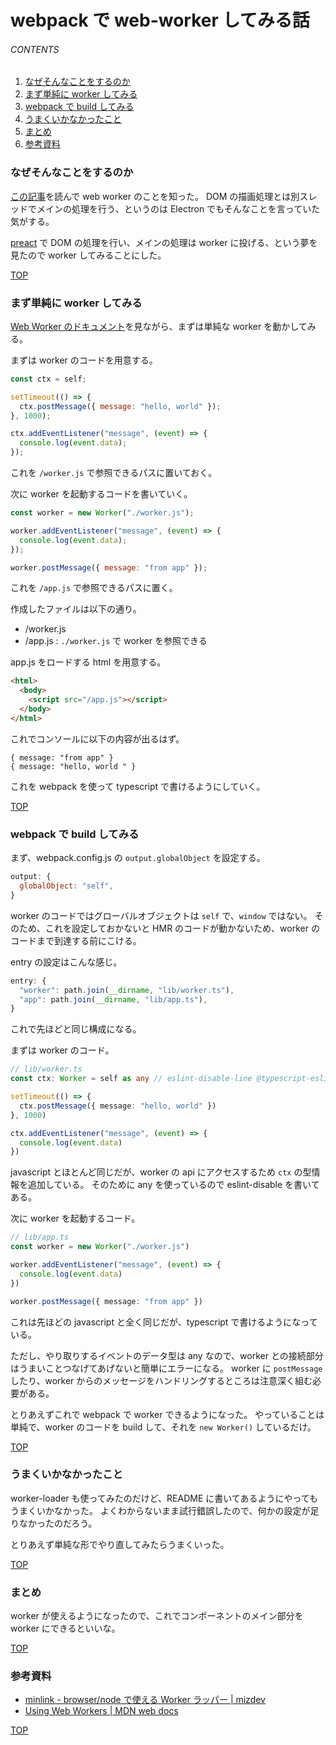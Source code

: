 # webpack で web-worker してみる話
<a id="top"></a>

###### CONTENTS

1. [なぜそんなことをするのか](#purpose)
1. [まず単純に worker してみる](#begin-simple)
1. [webpack で build してみる](#build-webpack)
1. [うまくいかなかったこと](#tried)
1. [まとめ](#postscript)
1. [参考資料](#reference)


<a id="purpose"></a>
### なぜそんなことをするのか

[この記事](https://mizchi.dev/202009061729-minlink-and-minify-tech)を読んで web worker のことを知った。
DOM の描画処理とは別スレッドでメインの処理を行う、というのは Electron でもそんなことを言っていた気がする。

[preact](https://preactjs.com/) で DOM の処理を行い、メインの処理は worker に投げる、という夢を見たので worker してみることにした。


[TOP](#top)
<a id="begin-simple"></a>
### まず単純に worker してみる

[Web Worker のドキュメント](https://developer.mozilla.org/en-US/docs/Web/API/Web_Workers_API/Using_web_workers)を見ながら、まずは単純な worker を動かしてみる。

まずは worker のコードを用意する。

```javascript
const ctx = self;

setTimeout(() => {
  ctx.postMessage({ message: "hello, world" });
}, 1000);

ctx.addEventListener("message", (event) => {
  console.log(event.data);
});
```

これを `/worker.js` で参照できるパスに置いておく。

次に worker を起動するコードを書いていく。

```javascript
const worker = new Worker("./worker.js");

worker.addEventListener("message", (event) => {
  console.log(event.data);
});

worker.postMessage({ message: "from app" });
```

これを `/app.js` で参照できるパスに置く。

作成したファイルは以下の通り。

- /worker.js
- /app.js : `./worker.js` で worker を参照できる

app.js をロードする html を用意する。

```html
<html>
  <body>
    <script src="/app.js"></script>
  </body>
</html>
```

これでコンソールに以下の内容が出るはず。

```text
{ message: "from app" }
{ message: "hello, world " }
```

これを webpack を使って typescript で書けるようにしていく。


[TOP](#top)
<a id="build-webpack"></a>
### webpack で build してみる

まず、webpack.config.js の `output.globalObject` を設定する。

```javascript
output: {
  globalObject: "self",
}
```

worker のコードではグローバルオブジェクトは `self` で、`window` ではない。
そのため、これを設定しておかないと HMR のコードが動かないため、worker のコードまで到達する前にこける。

entry の設定はこんな感じ。

```javascript
entry: {
  "worker": path.join(__dirname, "lib/worker.ts"),
  "app": path.join(__dirname, "lib/app.ts"),
}
```

これで先ほどと同じ構成になる。

まずは worker のコード。

```typescript
// lib/worker.ts
const ctx: Worker = self as any // eslint-disable-line @typescript-eslint/no-explicit-any

setTimeout(() => {
  ctx.postMessage({ message: "hello, world" })
}, 1000)

ctx.addEventListener("message", (event) => {
  console.log(event.data)
})
```

javascript とほとんど同じだが、worker の api にアクセスするため `ctx` の型情報を追加している。
そのために any を使っているので eslint-disable を書いてある。

次に worker を起動するコード。

```typescript
// lib/app.ts
const worker = new Worker("./worker.js")

worker.addEventListener("message", (event) => {
  console.log(event.data)
})

worker.postMessage({ message: "from app" })
```

これは先ほどの javascript と全く同じだが、typescript で書けるようになっている。

ただし、やり取りするイベントのデータ型は any なので、worker との接続部分はうまいことつなげてあげないと簡単にエラーになる。
worker に `postMessage` したり、worker からのメッセージをハンドリングするところは注意深く組む必要がある。

とりあえずこれで webpack で worker できるようになった。
やっていることは単純で、worker のコードを build して、それを `new Worker()` しているだけ。


[TOP](#top)
<a id="tried"></a>
### うまくいかなかったこと

worker-loader も使ってみたのだけど、README に書いてあるようにやってもうまくいかなかった。
よくわからないまま試行錯誤したので、何かの設定が足りなかったのだろう。

とりあえず単純な形でやり直してみたらうまくいった。


[TOP](#top)
<a id="postscript"></a>
### まとめ

worker が使えるようになったので、これでコンポーネントのメイン部分を worker にできるといいな。


[TOP](#top)
<a id="reference"></a>
### 参考資料

- [minlink - browser/node で使える Worker ラッパー | mizdev](https://mizchi.dev/202009061729-minlink-and-minify-tech)
- [Using Web Workers | MDN web docs](https://developer.mozilla.org/en-US/docs/Web/API/Web_Workers_API/Using_web_workers)


[TOP](#top)
